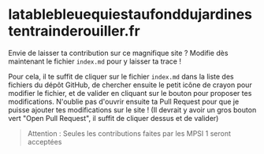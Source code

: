 # latablebleuequiestaufonddujardinestentrainderouiller.fr

Envie de laisser ta contribution sur ce magnifique site ? Modifie dès maintenant le fichier `index.md` pour y laisser ta trace !

Pour cela, il te suffit de cliquer sur le fichier `index.md` dans la liste des fichiers du dépôt GitHub, de chercher ensuite le petit icône de crayon pour modifier le fichier, et de valider en cliquant sur le bouton pour proposer tes modifications.
N'oublie pas d'ouvrir ensuite ta Pull Request pour que je puisse ajouter tes modifications sur le site ! (Il devrait y avoir un gros bouton vert "Open Pull Request", il suffit de cliquer dessus et de valider)

> Attention : Seules les contributions faites par les MPSI 1 seront acceptées
